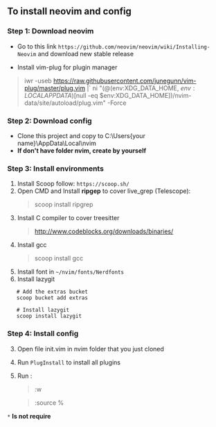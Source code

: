 ## To install neovim and config
### Step 1: Download neovim
- Go to this link `https://github.com/neovim/neovim/wiki/Installing-Neovim` and download new stable release

- Install vim-plug for plugin manager

> iwr -useb https://raw.githubusercontent.com/junegunn/vim-plug/master/plug.vim |`
> ni "$(@($env:XDG_DATA_HOME, $env:LOCALAPPDATA)[$null -eq $env:XDG_DATA_HOME])/nvim-data/site/autoload/plug.vim" -Force

### Step 2: Download config
- Clone this project and copy to C:\Users\{your name}\AppData\Local\nvim
- **If don't have folder nvim, create by yourself**

### Step 3: Install environments
1. Install Scoop follow: `https://scoop.sh/`
2. Open CMD and Install **ripgep** to cover live_grep (Telescope):
   > scoop install ripgrep
3. Install C compiler to cover treesitter
   > http://www.codeblocks.org/downloads/binaries/
4. Install gcc
   > scoop install gcc
5. Install font in `~/nvim/fonts/Nerdfonts`
6. Install lazygit
``` 
   # Add the extras bucket
   scoop bucket add extras

   # Install lazygit
   scoop install lazygit
```
### Step 4: Install config
3. Open file init.vim in nvim folder that you just cloned
4. Run `PlugInstall` to install all plugins
5. Run :
    > :w

    > :source %

`*` **Is not require**
